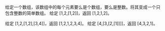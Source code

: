 给定一个数组，该数组中的每个元素要么是个数组，要么是整数。将其变成一个只包含整数的简单数组。
给定 [1,2,[1,2]]，返回 [1,2,1,2]。

给定 [1,2,[1,2],[3,4]]，返回 [1,2,1,2,3,4]。
给定 [4,[3,[2,[1]]]]，返回 [4,3,2,1]。
